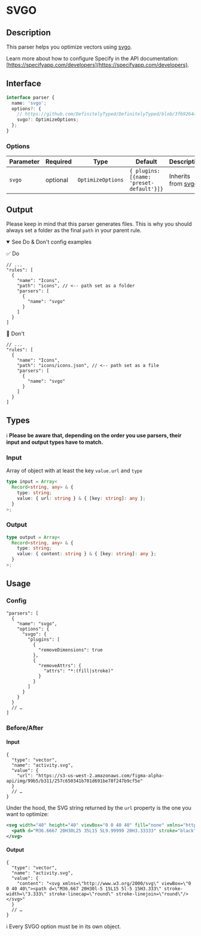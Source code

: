 # SVGO

## Description
This parser helps you optimize vectors using [svgo](https://github.com/svg/svgo).

Learn more about how to configure Specify in the API documentation: [https://specifyapp.com/developers](https://specifyapp.com/developers).

## Interface

```ts
interface parser {
  name: 'svgo';
  options?: {
    // https://github.com/DefinitelyTyped/DefinitelyTyped/blob/3fb92644d8dc475a52147c6315704ece24335469/types/svgo/index.d.ts#L752
    svgo?: OptimizeOptions;
  };
}
```

### Options

| Parameter | Required | Type              | Default                                  | Description                                       |
| --------- | -------- | ----------------- | ---------------------------------------- | ------------------------------------------------- |
| `svgo`    | optional | `OptimizeOptions` | `{ plugins: [{name: 'preset-default'}]}` | Inherits from [svgo](https://github.com/svg/svgo) |

## Output
Please keep in mind that this parser generates files. This is why you should always set a folder as the final `path` in your parent rule.

<details open>
<summary>See Do & Don't config examples</summary>

✅ Do
```
// ...
"rules": [
  {
    "name": "Icons",
    "path": "icons", // <-- path set as a folder
    "parsers": [
      {
        "name": "svgo"
      }
    ]
  }
]
```

🚫 Don't
```
// ...
"rules": [
  {
    "name": "Icons",
    "path": "icons/icons.json", // <-- path set as a file
    "parsers": [
      {
        "name": "svgo"
      }
    ]
  }
]
```
</details>

## Types

ℹ️ **Please be aware that, depending on the order you use parsers, their input and output types have to match.**

### Input

Array of object with at least the key `value.url` and `type`

```ts
type input = Array<
  Record<string, any> & {
    type: string;
    value: { url: string } & { [key: string]: any };
  }
>;
```

### Output

```ts
type output = Array<
  Record<string, any> & {
    type: string;
    value: { content: string } & { [key: string]: any };
  }
>;
```

## Usage

### Config

```jsonc
"parsers": [
  {
    "name": "svgo",
    "options": {
      "svgo": {
        "plugins": [
          {
            "removeDimensions": true
          },
          {
            "removeAttrs": {
              "attrs": "*:(fill|stroke)"
            }
          }
        ]
      }
    }
  }
  // …
]
```

### Before/After

#### Input

```jsonc
{
  "type": "vector",
  "name": "activity.svg",
  "value": {
    "url": "https://s3-us-west-2.amazonaws.com/figma-alpha-api/img/99b5/b311/257c650341b701d691be78f247b9cf5e"
  }
  // …
}
```

Under the hood, the SVG string returned by the `url` property is the one you want to optimize:

```xml
<svg width="40" height="40" viewBox="0 0 40 40" fill="none" xmlns="http://www.w3.org/2000/svg">
  <path d="M36.6667 20H30L25 35L15 5L9.99999 20H3.33333" stroke="black" stroke-width="3.33333" stroke-linecap="round" stroke-linejoin="round"/>
</svg>
```

#### Output

```jsonc
{
  "type": "vector",
  "name": "activity.svg",
  "value": {
    "content": "<svg xmlns=\"http://www.w3.org/2000/svg\" viewBox=\"0 0 40 40\"><path d=\"M36.667 20H30l-5 15L15 5l-5 15H3.333\" stroke-width=\"3.333\" stroke-linecap=\"round\" stroke-linejoin=\"round\"/></svg>"
  }
  // …
}
```

ℹ️ Every SVGO option must be in its own object.
